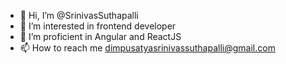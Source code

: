 - 👋 Hi, I’m @SrinivasSuthapalli
- 👀 I’m interested in frontend developer
- 🌱 I’m proficient in Angular and ReactJS
- 📫 How to reach me dimpusatyasrinivassuthapalli@gmail.com
<!---
SrinivasSuthapalli/SrinivasSuthapalli is a ✨ special ✨ repository because its `README.md` (this file) appears on your GitHub profile.
You can click the Preview link to take a look at your changes.
--->
